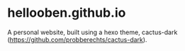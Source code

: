 # hellooben.github.io
A personal website, built using a hexo theme, cactus-dark (https://github.com/probberechts/cactus-dark).
